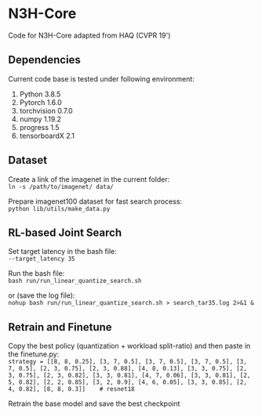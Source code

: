 # N3H-Core
Code for N3H-Core adapted from HAQ (CVPR 19')

## Dependencies
Current code base is tested under following environment:  
1. Python 3.8.5
2. Pytorch 1.6.0
3. torchvision 0.7.0
4. numpy 1.19.2
5. progress 1.5
6. tensorboardX 2.1

## Dataset
Create a link of the imagenet in the current folder:  
`ln -s /path/to/imagenet/ data/`

Prepare imagenet100 dataset for fast search process:  
`python lib/utils/make_data.py`

## RL-based Joint Search
Set target latency in the bash file:  
`--target_latency 35`

Run the bash file:  
`bash run/run_linear_quantize_search.sh`  

or (save the log file):  
`nohup bash run/run_linear_quantize_search.sh > search_tar35.log 2>&1 &`

## Retrain and Finetune
Copy the best policy (quantization + workload split-ratio) and then paste in the finetune.py:  
`strategy = [[8, 8, 0.25], [3, 7, 0.5], [3, 7, 0.5], [3, 7, 0.5], [3, 7, 0.5], [2, 3, 0.75], [2, 3, 0.88], [4, 8, 0.13], [3, 3, 0.75], [2, 3, 0.75], [2, 3, 0.82], [3, 3, 0.81], [4, 7, 0.06], [3, 3, 0.81], [2, 5, 0.82], [2, 2, 0.85], [3, 2, 0.9], [4, 6, 0.05], [3, 3, 0.85], [2, 4, 0.82], [8, 8, 0.3]]    # resnet18`  

Retrain the base model and save the best checkpoint

